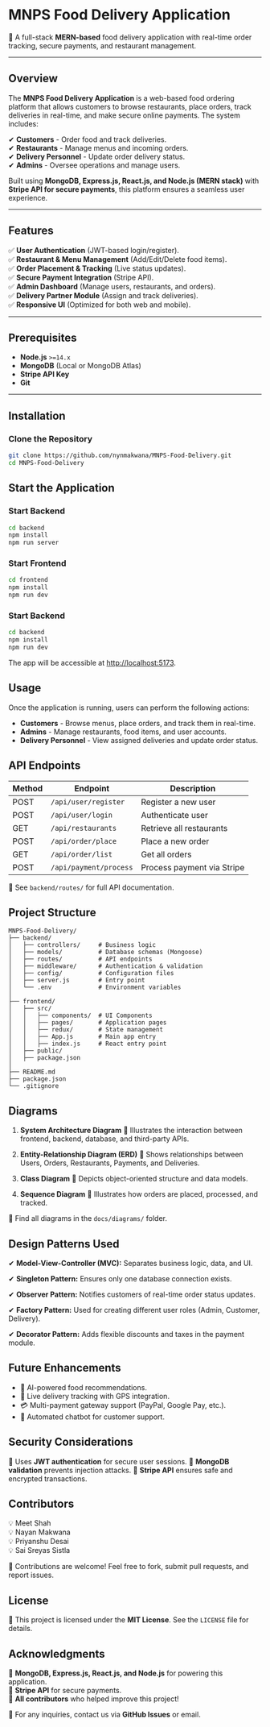 # **MNPS Food Delivery Application**  
🚀 A full-stack **MERN-based** food delivery application with real-time order tracking, secure payments, and restaurant management.

---

## **Overview**  
The **MNPS Food Delivery Application** is a web-based food ordering platform that allows customers to browse restaurants, place orders, track deliveries in real-time, and make secure online payments. The system includes:  

✔ **Customers** - Order food and track deliveries.  
✔ **Restaurants** - Manage menus and incoming orders.  
✔ **Delivery Personnel** - Update order delivery status.  
✔ **Admins** - Oversee operations and manage users.  

Built using **MongoDB, Express.js, React.js, and Node.js (MERN stack)** with **Stripe API for secure payments**, this platform ensures a seamless user experience.

---

## **Features**  
✅ **User Authentication** (JWT-based login/register).  
✅ **Restaurant & Menu Management** (Add/Edit/Delete food items).  
✅ **Order Placement & Tracking** (Live status updates).  
✅ **Secure Payment Integration** (Stripe API).  
✅ **Admin Dashboard** (Manage users, restaurants, and orders).  
✅ **Delivery Partner Module** (Assign and track deliveries).  
✅ **Responsive UI** (Optimized for both web and mobile).

---

## **Prerequisites**  
- **Node.js** `>=14.x`  
- **MongoDB** (Local or MongoDB Atlas)  
- **Stripe API Key**  
- **Git**  

---

## **Installation**  

### **Clone the Repository**  
```bash
git clone https://github.com/nynmakwana/MNPS-Food-Delivery.git
cd MNPS-Food-Delivery
```

## Start the Application

### Start Backend
```bash
cd backend
npm install
npm run server
```

### Start Frontend
```bash
cd frontend
npm install
npm run dev
```
### Start Backend
```bash
cd backend
npm install
npm run dev
```

The app will be accessible at [http://localhost:5173](http://localhost:5173).

## Usage

Once the application is running, users can perform the following actions:

- **Customers** - Browse menus, place orders, and track them in real-time.
- **Admins** - Manage restaurants, food items, and user accounts.
- **Delivery Personnel** - View assigned deliveries and update order status.

## API Endpoints

| Method | Endpoint               | Description                      |
|--------|------------------------|----------------------------------|
| POST   | `/api/user/register`   | Register a new user             |
| POST   | `/api/user/login`      | Authenticate user               |
| GET    | `/api/restaurants`     | Retrieve all restaurants        |
| POST   | `/api/order/place`     | Place a new order               |
| GET    | `/api/order/list`      | Get all orders                  |
| POST   | `/api/payment/process` | Process payment via Stripe      |

📌 See `backend/routes/` for full API documentation.

## Project Structure

```plaintext
MNPS-Food-Delivery/
├── backend/
│   ├── controllers/     # Business logic
│   ├── models/          # Database schemas (Mongoose)
│   ├── routes/          # API endpoints
│   ├── middleware/      # Authentication & validation
│   ├── config/          # Configuration files
│   ├── server.js        # Entry point
│   └── .env             # Environment variables
│
├── frontend/
│   ├── src/
│   │   ├── components/  # UI Components
│   │   ├── pages/       # Application pages
│   │   ├── redux/       # State management
│   │   ├── App.js       # Main app entry
│   │   ├── index.js     # React entry point
│   ├── public/
│   ├── package.json
│
├── README.md
├── package.json
└── .gitignore
```

## Diagrams

1. **System Architecture Diagram**
   📌 Illustrates the interaction between frontend, backend, database, and third-party APIs.

2. **Entity-Relationship Diagram (ERD)**
   📌 Shows relationships between Users, Orders, Restaurants, Payments, and Deliveries.

3. **Class Diagram**
   📌 Depicts object-oriented structure and data models.

4. **Sequence Diagram**
   📌 Illustrates how orders are placed, processed, and tracked.

📌 Find all diagrams in the `docs/diagrams/` folder.

## Design Patterns Used

✔ **Model-View-Controller (MVC):** Separates business logic, data, and UI.

✔ **Singleton Pattern:** Ensures only one database connection exists.

✔ **Observer Pattern:** Notifies customers of real-time order status updates.

✔ **Factory Pattern:** Used for creating different user roles (Admin, Customer, Delivery).

✔ **Decorator Pattern:** Adds flexible discounts and taxes in the payment module.

## Future Enhancements

- 🤖 AI-powered food recommendations.
- 📍 Live delivery tracking with GPS integration.
- 💳 Multi-payment gateway support (PayPal, Google Pay, etc.).
- 💬 Automated chatbot for customer support.

## Security Considerations

🔐 Uses **JWT authentication** for secure user sessions.
🔐 **MongoDB validation** prevents injection attacks.
🔐 **Stripe API** ensures safe and encrypted transactions.

## Contributors

💡 Meet Shah  
💡 Nayan Makwana  
💡 Priyanshu Desai  
💡 Sai Sreyas Sistla  

🙌 Contributions are welcome! Feel free to fork, submit pull requests, and report issues.

## License

📜 This project is licensed under the **MIT License**. See the `LICENSE` file for details.

## Acknowledgments

🙏 **MongoDB, Express.js, React.js, and Node.js** for powering this application.  
🙏 **Stripe API** for secure payments.  
🙏 **All contributors** who helped improve this project!  

📌 For any inquiries, contact us via **GitHub Issues** or email.

